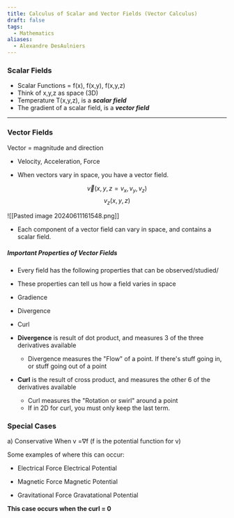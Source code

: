 ```yaml
---
title: Calculus of Scalar and Vector Fields (Vector Calculus)
draft: false
tags:
  - Mathematics
aliases:
  - Alexandre DesAulniers
---
```

### Scalar Fields

- Scalar Functions = f(x), f(x,y), f(x,y,z)
- Think of x,y,z as space (3D)
- Temperature T(x,y,z), is a ***scalar field***
- The gradient of a scalar field, is a ***vector field***
----
### Vector Fields

Vector = magnitude and direction
- Velocity, Acceleration, Force

- When vectors vary in space, you have a vector field.

$$\vec{v}(x,y,z =v_x,v_y,v_z)$$
$$v_z(x,y,z)$$

![[Pasted image 20240611161548.png]]
- Each component of a vector field can vary in space, and contains a scalar field. 


##### Important Properties of Vector Fields

- Every field has the following properties that can be observed/studied/
- These properties can tell us how a field varies in space

- Gradience
- Divergence
- Curl 

- **Divergence** is result of dot product, and measures 3 of the three derivatives available
	- Divergence measures the "Flow" of a point. If there's stuff going in, or stuff going out of a point


- **Curl** is the result of cross product, and measures the other 6 of the derivatives available 
	- Curl measures the "Rotation or swirl" around a point
	- If in 2D for curl, you must only keep the last term. 


### Special Cases 

a) Conservative
	When v =∇f     (f is the potential function for v)

Some examples of where this can occur:

- Electrical Force                  Electrical Potential

- Magnetic Force                 Magnetic Potential

- Gravitational Force            Gravatational Potential

**This case occurs when the curl = 0** 
